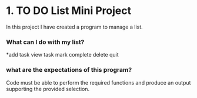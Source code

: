 
# 1. TO DO List Mini Project

In this project I have created a program to manage a list. 

### What can I do with my list?

*add task
view task
mark complete
delete
quit

### what are the expectations of this program?

Code must be able to perform the required functions and produce an output supporting the provided selection. 
